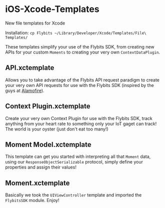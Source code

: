 # iOS-Xcode-Templates
New file templates for Xcode

Installation: ``cp Flybits ~/Library/Developer/Xcode/Templates/File\ Templates/``

These templates simplify your use of the Flybits SDK, from creating new APIs for your custom ``Moments`` to creating your very own ``ContextDataPlugin``.

## API.xctemplate
Allows you to take advantage of the Flybits API request paradigm to create your very own API requests for use with the Flybits SDK (inspired by the guys at [Alamofire](https://github.com/Alamofire/Alamofire)).

## Context Plugin.xctemplate
Create your very own Context Plugin for use with the Flybits SDK, track anything from your heart rate to something only your IoT gaget can track! The world is your oyster (just don't eat too many!)

## Moment Model.xctemplate
This template can get you started with interpreting all that ``Moment`` data, using our ``ResponseObjectSerializable`` protocol, simply define your properties and assign their values!

## Moment.xctemplate
Basically we took the ``UIViewController`` template and imported the ``FlybitsSDK`` module. Enjoy!
